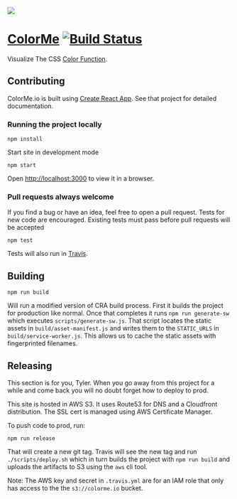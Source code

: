 [![](https://cl.ly/2c2O2411152S/colorme.png)](https://colorme.io)

# [ColorMe](https://colorme.io) [![Build Status](https://travis-ci.org/tylergaw/colorme.svg)](https://travis-ci.org/tylergaw/colorme)

Visualize The CSS [Color Function]((https://drafts.csswg.org/css-color/#modifying-colors)).

## Contributing

ColorMe.io is built using [Create React App](https://github.com/facebookincubator/create-react-app). See that project for detailed documentation.

### Running the project locally

```
npm install
```

Start site in development mode

```
npm start
```

Open [http://localhost:3000](http://localhost:3000) to view it in a browser.

### Pull requests always welcome

If you find a bug or have an idea, feel free to open a pull request. Tests for new code are encouraged. Existing tests must pass before pull requests will be accepted

```
npm test
```

Tests will also run in [Travis](https://travis-ci.org/tylergaw/colorme).

## Building
```
npm run build
```

Will run a modified version of CRA build process. First it builds the project for production like normal. Once that completes it runs `npm run generate-sw` which executes `scripts/generate-sw.js`. That script locates the static assets in `build/asset-manifest.js` and writes them to the `STATIC_URLS` in `build/service-worker.js`. This allows us to cache the static assets with fingerprinted filenames.

## Releasing

This section is for you, Tyler. When you go away from this project for a while and come back you will no doubt forget how to deploy to prod.

This site is hosted in AWS S3. It uses Route53 for DNS and a Cloudfront distribution. The SSL cert is managed using AWS Certificate Manager.

To push code to prod, run:

```
npm run release
```

That will create a new git tag. Travis will see the new tag and run `./scripts/deploy.sh` which in turn builds the project with `npm run build` and uploads the artifacts to S3 using the `aws` cli tool.

Note: The AWS key and secret in `.travis.yml` are for an IAM role that only has access to the the `s3://colorme.io` bucket.
